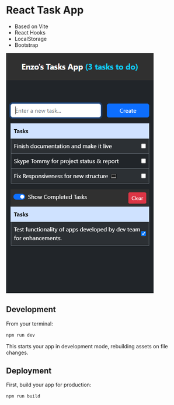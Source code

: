 # React Task App

- Based on Vite
- React Hooks
- LocalStorage
- Bootstrap

![](./docs/React-App.png)

## Development

From your terminal:

```sh
npm run dev
```

This starts your app in development mode, rebuilding assets on file changes.

## Deployment

First, build your app for production:

```sh
npm run build
```
